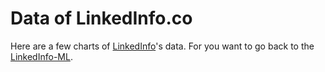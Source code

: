 # Data of LinkedInfo.co
Here are a few charts of [LinkedInfo](https://www.linkedinfo.co)'s data. For you
want to go back to the [LinkedInfo-ML](/).